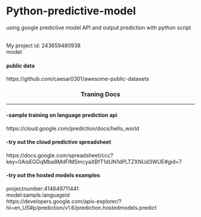 # Python-predictive-model
using google predictive model API and output prediction with python script

<br>My project id:  243659480938
<br>model:

<h4>public data</h4>
https://github.com/caesar0301/awesome-public-datasets
<br>

<h3><center>Traning Docs</h3></center>
<hr>
<h4>-sample training on language prediction api</h4>
https://cloud.google.com/prediction/docs/hello_world
<br>
<h4>-try out the cloud predictive spreadsheet</h4>
https://docs.google.com/spreadsheet/ccc?key=0AisEGDqMba8MdFlMSmcyaXBfT1dUN1dPLTZXNUd3WUE#gid=7
<br>
<h4>-try out the hosted models examples </h4>
projectnumber:414649711441
<br>model:sample.languageid
<br>https://developers.google.com/apis-explorer/?hl=en_US#p/prediction/v1.6/prediction.hostedmodels.predict

